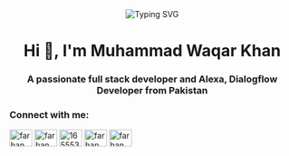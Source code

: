 <div align='center'><img align="center" src="https://readme-typing-svg.herokuapp.com?font=Fira+Code&weight=600&size=24&duration=3500&pause=500&color=151CF7&center=true&vCenter=true&width=435&lines=Web+Developer+;Full+Stack+Developement;Chatbot+Development+;" alt="Typing SVG" /></div>
<h1 align="center">Hi 👋, I'm Muhammad Waqar Khan</h1>
<h3 align="center">A passionate full stack developer and Alexa, Dialogflow Developer from Pakistan</h3>

<h3 align="left">Connect with me:</h3>
<p align="left">
<a href="https://twitter.com/floornstage" target="blank"><img align="center" src="https://raw.githubusercontent.com/rahuldkjain/github-profile-readme-generator/master/src/images/icons/Social/twitter.svg" alt="farhan bajwa" height="30" width="40" /></a>
<a href="https://www.linkedin.com/in/muhammad-waqar-khan-545a381a5/" target="blank"><img align="center" src="https://raw.githubusercontent.com/rahuldkjain/github-profile-readme-generator/master/src/images/icons/Social/linked-in-alt.svg" alt="farhan bajwa" height="30" width="40" /></a>
<a href="https://stackoverflow.com/" target="blank"><img align="center" src="https://raw.githubusercontent.com/rahuldkjain/github-profile-readme-generator/master/src/images/icons/Social/stack-overflow.svg" alt="16555318" height="30" width="40" /></a>
<a href="https://leetcode.com/waqarkhan09099/" target="blank"><img align="center" src="https://raw.githubusercontent.com/rahuldkjain/github-profile-readme-generator/master/src/images/icons/Social/leet-code.svg" alt="farhan asghar" height="30" width="40" /></a>
<a href="https://www.hackerrank.com/waqarkhan09099" target="blank"><img align="center" src="https://hrcdn.net/fcore/assets/brand/logo-new-white-green-a5cb16e0ae.svg" alt="farhan asghar" height="30" width="40" /></a>
</p>


